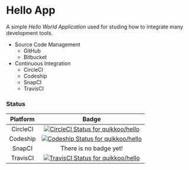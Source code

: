 # Hello App

A simple _Hello World Application_ used for studing how to integrate many development tools.

- Source Code Management
    - GitHub
    - Bitbucket
- Continuous Integration
    - CircleCI
    - Codeship
    - SnapCI
    - TravisCI

### Status

Platform | Badge
:------: | :---:
CircleCI | [![CircleCI Status for quikkoo/hello](https://circleci.com/gh/quikkoo/hello/tree/master.svg?circle-token=:circle-token)](https://circleci.com/gh/quikkoo/hello/tree/master)
Codeship | [![Codeship Status for quikkoo/hello](https://codeship.com/projects/2fcd8090-0ca2-0133-fd68-7aae0ba3591b/status?branch=master)](https://codeship.com/projects/91181)
SnapCI   | There is no badge yet!
TravisCI | [![TravisCI Status for quikkoo/hello](https://travis-ci.org/quikkoo/hello.svg?branch=master)](https://travis-ci.org/quikkoo/hello)
